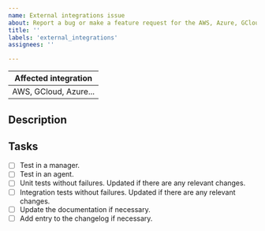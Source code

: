 ```yaml
---
name: External integrations issue 
about: Report a bug or make a feature request for the AWS, Azure, GCloud or docker-listener external integrations.
title: ''
labels: 'external_integrations'
assignees: ''

---
```


| Affected integration |
|---|
| AWS, GCloud, Azure...|

<!--
Whenever possible, issues should be created for bug reporting and feature requests.
For questions related to the user experience, please refer to:
- Securics mailing list: https://groups.google.com/forum/#!forum/securics
- Join Securics on Slack: https://rvbionics.com/community/join-us-on-slack

Please fill in the table above. Feel free to extend it at your convenience.
-->


## Description
<!--
In case of a feature request of a new service please provide example logs of that service copying them inside the <details> tag below.

In case of a bug report:
- Indicate the Securics version.
- Tell if it has failed on a manager, an agent, or both.
- Attach logs that illustrate the bug inside the <detail> tag below -you may want to set debug options `securics_modules.debug=2` and restart Securics (see https://documentation.rvbionics.com/current/user-manual/reference/internal-options.html) to get verbose logs. This may help investigate the issue-.

<details><summary><SERVICE> logs</summary>

<p>

```
<COPY LOGS HERE>
```
</p>

</details>
-->

## Tasks
- [ ] Test in a manager.
- [ ] Test in an agent.
- [ ] Unit tests without failures. Updated if there are any relevant changes.
- [ ] Integration tests without failures. Updated if there are any relevant changes.
- [ ] Update the documentation if necessary.
- [ ] Add entry to the changelog if necessary.
